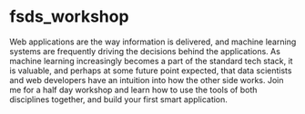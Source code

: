 # fsds_workshop

Web applications are the way information is delivered, and machine learning systems are frequently driving the decisions behind the applications. As machine learning increasingly becomes a part of the standard tech stack, it is valuable, and perhaps at some future point expected, that data scientists and web developers have an intuition into how the other side works. Join me for a half day workshop and learn how to use the tools of both disciplines together, and build your first smart application.
